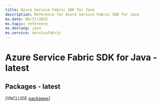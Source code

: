 ```yaml
---
title: Azure Service Fabric SDK for Java
description: Reference for Azure Service Fabric SDK for Java
ms.date: 06/17/2025
ms.topic: reference
ms.devlang: java
ms.service: servicefabric
---
```

# Azure Service Fabric SDK for Java - latest
## Packages - latest
[!INCLUDE [packages](service-fabric-index.md)]